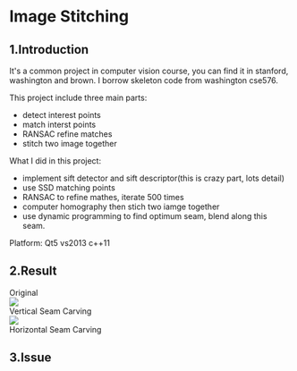 Image Stitching
============
1.Introduction
---------------
It's a common project in computer vision course, you can find it in stanford, washington and brown. I borrow skeleton code
from washington cse576.

This project include three main parts:
* detect interest points
* match interst points
* RANSAC refine matches
* stitch two image together

What I did in this project:
* implement sift detector and sift descriptor(this is crazy part, lots detail)
* use SSD matching points
* RANSAC to refine mathes, iterate 500 times
* computer homography then stich two iamge together
* use dynamic programming to find optimum seam, blend along this seam.


Platform: Qt5 vs2013 c++11

2.Result
----------
 Original <br>
![](https://github.com/tpys/seam-carving/raw/master/) <br>
 Vertical Seam Carving <br>
![](https://github.com/tpys/seam-carving/raw/master/) <br>
 Horizontal Seam Carving <br>

3.Issue
--------


